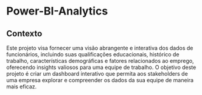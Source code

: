 # Power-BI-Analytics

## Contexto
Este projeto visa fornecer uma visão abrangente e interativa dos dados de funcionários, incluindo suas qualificações educacionais, histórico de trabalho, características demográficas e fatores relacionados ao emprego, oferecendo insights valiosos para uma equipe de trabalho.
O objetivo deste projeto é criar um dashboard interativo que permita aos stakeholders de uma empresa explorar e compreender os dados da sua equipe de maneira mais eficaz.
